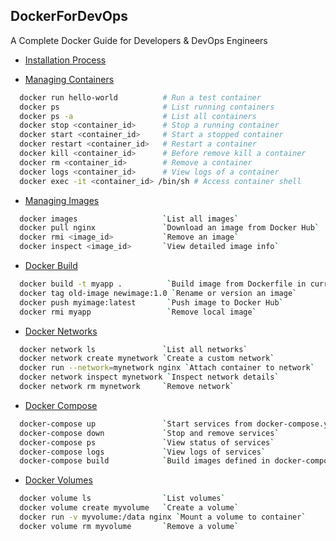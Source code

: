 ## DockerForDevOps
A Complete Docker Guide for Developers & DevOps Engineers 

- [Installation Process](installations_process/README.md)
  
- [Managing Containers](managing_containers/README.md)
```bash
  docker run hello-world          # Run a test container
  docker ps                       # List running containers
  docker ps -a                    # List all containers
  docker stop <container_id>      # Stop a running container
  docker start <container_id>     # Start a stopped container
  docker restart <container_id>   # Restart a container
  docker kill <container_id>      # Before remove kill a container
  docker rm <container_id>        # Remove a container
  docker logs <container_id>      # View logs of a container
  docker exec -it <container_id> /bin/sh # Access container shell
```

- [Managing Images](managing_images/README.md)
```bash
  docker images                   `List all images`
  docker pull nginx               `Download an image from Docker Hub`
  docker rmi <image_id>           `Remove an image`
  docker inspect <image_id>       `View detailed image info`

```
- [Docker Build](docker_build/README.md)
```bash
  docker build -t myapp .          `Build image from Dockerfile in current directory`
  docker tag old-image newimage:1.0 `Rename or version an image`
  docker push myimage:latest       `Push image to Docker Hub`
  docker rmi myapp                 `Remove local image`

```

- [Docker Networks](doker_networks/README.md)
```bash
  docker network ls               `List all networks`
  docker network create mynetwork `Create a custom network`
  docker run --network=mynetwork nginx `Attach container to network`
  docker network inspect mynetwork `Inspect network details`
  docker network rm mynetwork     `Remove network`

```

- [Docker Compose](docker_compose/README.md)
```bash
  docker-compose up               `Start services from docker-compose.yml`
  docker-compose down             `Stop and remove services`
  docker-compose ps               `View status of services`
  docker-compose logs             `View logs of services`
  docker-compose build            `Build images defined in docker-compose.yml`

```

- [Docker Volumes](docker_volumes/README.md)
```bash
  docker volume ls                `List volumes`
  docker volume create myvolume   `Create a volume`
  docker run -v myvolume:/data nginx `Mount a volume to container`
  docker volume rm myvolume       `Remove a volume`

```
